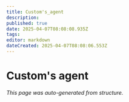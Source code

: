 ```yaml
---
title: Custom's_agent
description: 
published: true
date: 2025-04-07T08:08:08.935Z
tags: 
editor: markdown
dateCreated: 2025-04-07T08:08:06.553Z
---
```


# Custom's agent

*This page was auto-generated from structure.*